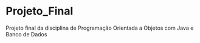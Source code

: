 # Projeto_Final
Projeto final da disciplina de Programação Orientada a Objetos com Java e Banco de Dados
